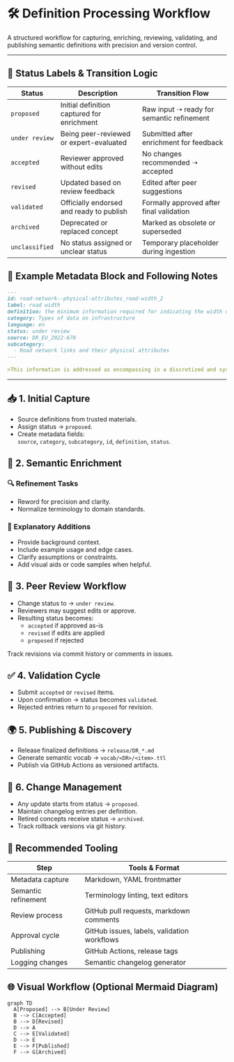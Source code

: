 # 🛠️ Definition Processing Workflow

A structured workflow for capturing, enriching, reviewing, validating, and publishing semantic definitions with precision and version control.

---

## 🔁 Status Labels & Transition Logic

| Status         | Description                                  | Transition Flow                                                   |
|----------------|----------------------------------------------|-------------------------------------------------------------------|
| `proposed`     | Initial definition captured for enrichment   | Raw input ➝ ready for semantic refinement                         |
| `under review` | Being peer-reviewed or expert-evaluated      | Submitted after enrichment for feedback                          |
| `accepted`     | Reviewer approved without edits              | No changes recommended ➝ accepted                                 |
| `revised`      | Updated based on review feedback             | Edited after peer suggestions                                     |
| `validated`    | Officially endorsed and ready to publish     | Formally approved after final validation                         |
| `archived`     | Deprecated or replaced concept               | Marked as obsolete or superseded                                 |
| `unclassified` | No status assigned or unclear status         | Temporary placeholder during ingestion                           |

## 🧮 Example Metadata Block and Following Notes

```markdown
---
id: road-network--physical-attributes_road-width_2
label: road width
definition: the minimum information required for indicating the width of a road network’s links.
category: Types of data on infrastructure
language: en
status: under review
source: DR_EU_2022-670
subcategory:
  - Road network links and their physical attributes
---

>This information is addressed as encompassing in a discretized and systematic manner the width of various (maintained) components of the road surface, including driving lanes, hard shoulders, medians, parking space, and the roadside.
```

---

## 📥 1. Initial Capture

- Source definitions from trusted materials.
- Assign status → `proposed`.
- Create metadata fields:  
  `source`, `category`, `subcategory`, `id`, `definition`, `status`.

## 🔧 2. Semantic Enrichment

### 🔍 Refinement Tasks

- Reword for precision and clarity.
- Normalize terminology to domain standards.

### 📝 Explanatory Additions

- Provide background context.
- Include example usage and edge cases.
- Clarify assumptions or constraints.
- Add visual aids or code samples when helpful.

## 👥 3. Peer Review Workflow

- Change status to → `under review`.
- Reviewers may suggest edits or approve.
- Resulting status becomes:
  - `accepted` if approved as-is
  - `revised` if edits are applied
  - `proposed` if rejected

Track revisions via commit history or comments in issues.

## ✅ 4. Validation Cycle

- Submit `accepted` or `revised` items.
- Upon confirmation → status becomes `validated`.
- Rejected entries return to `proposed` for revision.

## 🌍 5. Publishing & Discovery

- Release finalized definitions → `release/DR_*.md`
- Generate semantic vocab → `vocab/<DR>/<item>.ttl`
- Publish via GitHub Actions as versioned artifacts.

## 🔄 6. Change Management

- Any update starts from status → `proposed`.
- Maintain changelog entries per definition.
- Retired concepts receive status → `archived`.
- Track rollback versions via git history.

## 🧰 Recommended Tooling

| Step               | Tools & Format                              |
|--------------------|---------------------------------------------|
| Metadata capture    | Markdown, YAML frontmatter                  |
| Semantic refinement | Terminology linting, text editors           |
| Review process      | GitHub pull requests, markdown comments     |
| Approval cycle      | GitHub issues, labels, validation workflows |
| Publishing          | GitHub Actions, release tags                |
| Logging changes     | Semantic changelog generator                |

## 🌐 Visual Workflow (Optional Mermaid Diagram)

```mermaid
graph TD
  A[Proposed] --> B[Under Review]
  B --> C[Accepted]
  B --> D[Revised]
  D --> A
  C --> E[Validated]
  D --> E
  E --> F[Published]
  F --> G[Archived]
```
